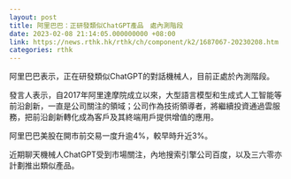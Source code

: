 ```yaml
---
layout: post
title: 阿里巴巴：正研發類似ChatGPT產品　處內測階段
date: 2023-02-08 21:14:05.000000000 +08:00
link: https://news.rthk.hk/rthk/ch/component/k2/1687067-20230208.htm
categories: rthk
---
```


阿里巴巴表示，正在研發類似ChatGPT的對話機械人，目前正處於內測階段。

發言人表示，自2017年阿里達摩院成立以來，大型語言模型和生成式人工智能等前沿創新，一直是公司關注的領域；公司作為技術領導者，將繼續投資通過雲服務，把前沿創新轉化成為客戶及其終端用戶提供增值的應用。

阿里巴巴美股在開市前交易一度升逾4%，較早時升近3%。

近期聊天機械人ChatGPT受到市場關注，內地搜索引擎公司百度，以及三六零亦計劃推出類似產品。
